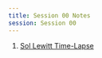 ```yaml
---
title: Session 00 Notes
session: Session 00
---
```



1. [Sol Lewitt Time-Lapse](http://thekidshouldseethis.com/post/a-time-lapse-of-sol-lewitts-wall-drawing-797)


